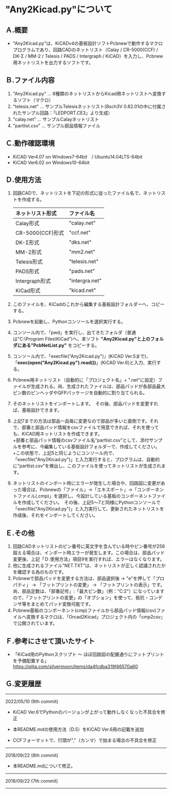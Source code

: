 # "Any2Kicad.py"について


## Ａ.概要
+ "Any2Kicad.py"は、KiCADv4の基板設計ソフトPcbnewで動作するマクロプログラムであり、回路CADのネットリスト（Calay / CR-5000(CCF) / DK-Σ /  MM-2 / Telesis / PADS / Intergraph / KiCAD）を入力し、Pcbnew用ネットリストを出力するソフトです。


## Ｂ.ファイル内容
1. "Any2Kicad.py"   ... 8種類のネットリストからKicad用ネットリストへ変換するソフト（マクロ）
2. "telesis.net"    ... サンプルTelesisネットリスト(Bsch3V 0.82.01の中に付属されたサンプル回路：「LEDPORT.CE3」より生成）
3. "calay.net"      ... サンプルCalayネットリスト
4. "partlist.csv"   ... サンプル部品情報ファイル


## Ｃ.動作確認環境
+ KiCAD Ver4.07 on Windows7-64bit　/ Ubuntu14.04LTS-64bit
+ KiCAD Ver6.02 on Windows10-64bit  


## Ｄ.使用方法
1. 回路CADで、ネットリストを下記の形式に従ったファイル名で、ネットリストを作成する。  
    
     |ネットリスト形式  |ファイル名      |   
     |:-----------------|:---------------|                                          
     | Calay形式        | "calay.net"    |    
     | CR-5000(CCF)形式 | "ccf.net"      |  
     | DK-Σ形式         | "dks.net"      |  
     | MM-2形式         | "mm2.net"      |  
     | Telesis形式      | "telesis.net"  |  
     | PADS形式         | "pads.net"     |  
     | Intergraph形式   | "intergra.net" |  
     | KiCad形式        | "kicad.net"    |  
  
2. このファイルを、KiCadのこれから編集する基板設計フォルダーへ、コピーする。
3. Pcbnewを起動し、Pythonコンソールを選択実行する。　
4. コンソール内で、「pwd」を実行し、出てきたフォルダ（普通は"C:\Program Files\KiCad")へ、本ソフト **"Any2Kicad.py"と上のフォルダにある"PcbNetList.py"** をコピーする。
5. コンソール内で、「execfile("Any2Kicad.py")」(KiCAD Ver.5まで)、「**exec(open("Any2Kicad.py").read())**」(KiCAD Ver.6)と入力、実行する。
6. Pcbnew用ネットリスト（自動的に「プロジェクト名」+ ".net"に設定）ファイルが生成される。尚、生成されたファイルは、部品パッドが各部品最大ピン数のピンヘッダやQFPパッケージを自動的に割り当てられる。
7. そのネットリストをインポートします。　その後、部品パッドを変更すれば、基板設計できます。
8. 上記7までの方法は部品一品毎に変更なので部品が多いと面倒です。それで、部番と部品パッド情報をcsvファイルで用意できれば、それを使っても、KiCAD用ネットリストを作成できます。  
+部番と部品パッド情報のcsvファイル名"partlist.csv"として、添付サンプルを参考に、今編集している基板設計フォルダーで、作成してください。    
+この状態で、上記5と同じようにコンソール内で、「execfile("Any2Kicad.py")」と入力実行すると、プログラムは、自動的に"partlist.csv"を検出し、このファイルを使ってネットリストが生成されます。
9. ネットリストのインポート時にエラーが発生した場合や、回路図に変更があった場合は、Pcbnewの「ファイル」->「エキスポート」->「コンポーネントファイル(.cmp)」を選択し、今設計している基板のコンポーネントファイルを作成してください。　その後、上記5〜7と同様にPythonコンソールで「execfile("Any2Kicad.py")」と入力実行して、更新されたネットリストを作成後、それをインポートしてください。  

## Ｅ.その他 
1. 回路CADネットリストのピン番号に英文字を含んでいる時やピン番号が256超える場合は、インポート時エラーが発生します。この場合は、部品パッド変更後、上記「Ｄ.使用方法」項目9を実行すれば、エラーはなくなります。   
2. 他に生成されるファイル"NET.TXT"は、ネットリストが正しく認識されたかを確認する為のものです。  
3. Pcbnewで部品パッドを変更する方法は、部品選択後 -> "e"を押して「プロパティ」 -> 「フットプリントの変更」 -> 「フットプリントの表示」です。尚、部品定数は、「部番記号」:「最大ピン数」（例："C:2"）になっていますので、「フットプリントの変更」の「オプション」を使って、抵抗・コンデンサ等をまとめてパッド変換可能です。  
4. Pcbnew基板のコンポーネント(cmp)ファイルから部品パッド情報(csv)ファイルへ変換するマクロは、「Orcad2Kicad」プロジェクト内の「cmp2csv」で公開されています。

## Ｆ.参考にさせて頂いたサイト 
+ 「KiCad用のPythonスクリプト ～ ほぼ回路図の配置通りにフットプリントを予備配置する」
        <https://qiita.com/silvermoon/items/da4fcdba319f46570a60>


## Ｇ.変更履歴 
---
2022/05/10   (9th commit)

+ KiCAD Ver.6でPythonのバージョンが上がって動作しなくなった不具合を修正

+ 本README.mdの使用方法（D.5）をKiCAD Ver.6用の記載を追加

+ CCFフォーマットで、行頭が","（カンマ）で始まる場合の不具合を修正

---
2018/09/22   (8th commit)  

+ 本README.mdについて修正。  
      
---
2018/09/22   (7th commit)  
      
---
